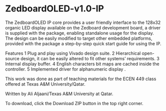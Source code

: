ZedboardOLED-v1.0-IP
====================
The ZedboardOLED IP core provides a user friendly interface to the 128x32 organic LED display available on the Zedboard development board, a driver is supplied with the package, enabling standalone usage for the display. The design can be easily modified to target other embedded platforms, provided with the package a step-by-step quick start guide for using the IP.

Features
1 Plug and play using Vivado design suite.
2 Hierarchical open-source design, it can be easily altered to fit other systems’ requirements.
3 Internal display buffer.
4 English characters bit maps are cached inside the controller.
5 Implemented driver for alphanumeric display .

This work was done as part of teaching materials for the ECEN 449 class offered at Texas A&M University/Qatar.

Written by Ali Aljaani/Texas A&M University at Qatar.

To download, click the Download ZIP button in the top right corner.
